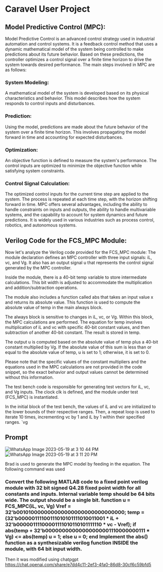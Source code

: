 # Caravel User Project

## Model Predictive Control (MPC):
Model Predictive Control is an advanced control strategy used in industrial automation and control systems. It is a feedback control method that uses a dynamic mathematical model of the system being controlled to make predictions about its future behavior. Based on these predictions, the controller optimizes a control signal over a finite time horizon to drive the system towards desired performance.
The main steps involved in MPC are as follows:

### System Modeling:
A mathematical model of the system is developed based on its physical characteristics and behavior. This model describes how the system responds to control inputs and disturbances.
### Prediction: 
Using the model, predictions are made about the future behavior of the system over a finite time horizon. This involves propagating the model forward in time and accounting for expected disturbances.
### Optimization:
An objective function is defined to measure the system's performance. The control inputs are optimized to minimize the objective function while satisfying system constraints.
### Control Signal Calculation: 
The optimized control inputs for the current time step are applied to the system. The process is repeated at each time step, with the horizon shifting forward in time.
MPC offers several advantages, including the ability to handle constraints on inputs and outputs, the ability to handle multivariable systems, and the capability to account for system dynamics and future predictions. It is widely used in various industries such as process control, robotics, and autonomous systems.

## Verilog Code for the FCS_MPC Module:
Now let's analyze the Verilog code provided for the FCS_MPC module:
The module declaration defines an MPC controller with three input signals: iL, vc, and Vg. It also has an output signal u that represents the control signal generated by the MPC controller.

Inside the module, there is a 40-bit temp variable to store intermediate calculations. This bit width is adjusted to accommodate the multiplication and addition/subtraction operations.

The module also includes a function called abs that takes an input value x and returns its absolute value. This function is used to compute the absolute value of temp in the main always block.

The always block is sensitive to changes in iL, vc, or Vg. Within this block, the MPC calculations are performed. The equation for temp involves multiplication of iL and vc with specific 40-bit constant values, and then subtraction of another 40-bit constant. The result is stored in temp.

The output u is computed based on the absolute value of temp plus a 40-bit constant multiplied by Vg. If the absolute value of this sum is less than or equal to the absolute value of temp, u is set to 1; otherwise, it is set to 0.

Please note that the specific values of the constant multipliers and the equations used in the MPC calculations are not provided in the code snippet, so the exact behavior and output values cannot be determined without this information.

The test bench code is responsible for generating test vectors for iL, vc, and Vg inputs. The clock clk is defined, and the module under test (FCS_MPC) is instantiated.

In the initial block of the test bench, the values of iL and vc are initialized to the lower bounds of their respective ranges. Then, a repeat loop is used to iterate 10 times, incrementing vc by 1 and iL by 1 within their specified ranges. `vg

## Prompt
![WhatsApp Image 2023-05-19 at 3 10 44 PM](https://github.com/Asma-Mohsin/Model-Predictive-Controller_using-AI/assets/65780913/9c4a9e0b-eaf1-4fdc-91ab-b7cf104a723a)
![WhatsApp Image 2023-05-19 at 3 11 20 PM](https://github.com/Asma-Mohsin/Model-Predictive-Controller_using-AI/assets/65780913/976d93d1-61ec-467f-87ed-596f8b34ae58)


Brad is used to generate the MPC model by feeding in the equation. The following command was used

### Convert the following MATLAB code to a fixed point verilog module with 32 bit signed Q4.28 fixed point width for all constants and inputs. Internal variable temp should be 64 bits wide. The output should be a single bit. function u = FCS_MPC(iL, vc, Vg) Vref = 32'b001010000000000000000000000000000; temp = (32'b00000111100111010101111010011001 * iL + 32'b00000111100001111010110101111110 * vc - Vref); if abs(temp + 32'b00000000000000000001110000000111 * Vg) <= abs(temp) u = 1; else u = 0; end Implement the abs() function as a synthesizable verilog function INSIDE the module, with 64 bit input width. 


Then it was modified using chatpgpt
https://chat.openai.com/share/e7dd4c11-2ef3-4fa0-86d8-30cf6c59bfd5


